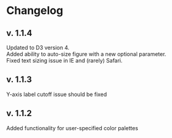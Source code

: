 # Changelog

## v. 1.1.4

Updated to D3 version 4. 
<br>Added ability to auto-size figure with a new optional parameter.
<br>Fixed text sizing issue in IE and (rarely) Safari.

## v. 1.1.3

Y-axis label cutoff issue should be fixed

## v. 1.1.2

Added functionality for user-specified color palettes
